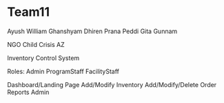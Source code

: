 # Team11
Ayush
William
Ghanshyam
Dhiren
Prana Peddi
Gita Gunnam

NGO
Child Crisis AZ

Inventory Control System

Roles:
Admin
ProgramStaff
FacilityStaff

Dashboard/Landing Page
Add/Modify Inventory
Add/Modify/Delete Order
Reports
Admin

